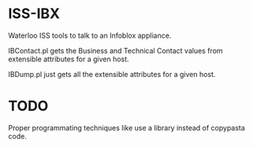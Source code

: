 ISS-IBX
=======

Waterloo ISS tools to talk to an Infoblox appliance.

IBContact.pl gets the Business and Technical Contact values from extensible attributes for a given host.

IBDump.pl just gets all the extensible attributes for a given host.

TODO
====

Proper programmating techniques like use a library instead of copypasta code.
